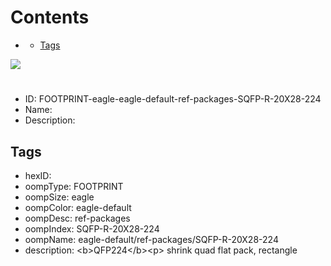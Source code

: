 



Contents
========

* [](#)
	* [Tags](#tags)
  
![][im]
# 

- ID: FOOTPRINT-eagle-eagle-default-ref-packages-SQFP-R-20X28-224
- Name: 
- Description: 

## Tags

- hexID: 
- oompType: FOOTPRINT
- oompSize: eagle
- oompColor: eagle-default
- oompDesc: ref-packages
- oompIndex: SQFP-R-20X28-224
- oompName: eagle-default/ref-packages/SQFP-R-20X28-224
- description: &lt;b&gt;QFP224&lt;/b&gt;&lt;p&gt;&#xD;
shrink quad flat pack, rectangle



[im]: image.png
